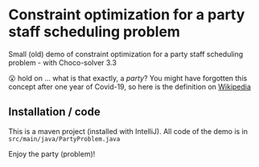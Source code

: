 # Constraint optimization for a party staff scheduling problem
Small (old) demo of constraint optimization for a party staff scheduling problem - with Choco-solver 3.3

😮 hold on ... what is that exactly, a *party*? You might have forgotten this concept after one year of Covid-19, so here is the definition on [Wikipedia](https://en.wikipedia.org/wiki/Party)

## Installation / code
This is a maven project (installed with IntelliJ). All code of the demo is in `src/main/java/PartyProblem.java`

Enjoy the party (problem)!
